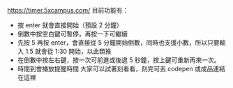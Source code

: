 https://timer.5xcampus.com/
目前功能有：

- 按 enter 就會直接開始（預設 2 分鐘）
- 倒數中按空白鍵可暫停，再按一下可繼續
- 先按 5 再按 enter，會直接從 5 分鐘開始倒數，同時也支援小數，所以只要輸入 1.5 就會從 1:30 開始，以此類推
- 在倒數中按左右鍵，按一次可前進或後退 5 秒鐘，按上鍵可重新再來一次。
- 時間到會播放提醒時間
大家可以試著刻看看，刻完可丟 codepen 或成品連結在這裡